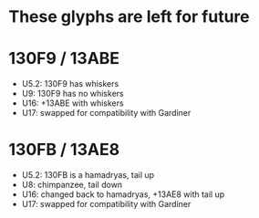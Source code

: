 # These glyphs are left for future

# 130F9 / 13ABE

- U5.2: 130F9 has whiskers
- U9: 130F9 has no whiskers
- U16: +13ABE with whiskers
- U17: swapped for compatibility with Gardiner

# 130FB / 13AE8

- U5.2: 130FB is a hamadryas, tail up
- U8: chimpanzee, tail down
- U16: changed back to hamadryas, +13AE8 with tail up
- U17: swapped for compatibility with Gardiner
